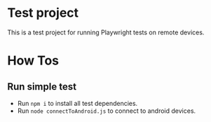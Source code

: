 # Test project 
This is a test project for running Playwright tests on remote devices.

# How Tos
## Run simple test
- Run `npm i` to install all test dependencies.
- Run `node connectToAndroid.js` to connect to android devices.